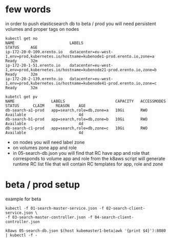 # few words
in order to push elasticsearch db to beta / prod you will need persistent volumes and proper tags on nodes
```
kubectl get no
NAME                        LABELS                                                                                  STATUS     AGE
ip-172-20-0-109.erento.io   datacenter=eu-west-1,env=prod,kubernetes.io/hostname=kubenode1-prod.erento.io,zone=a    Ready      32m
ip-172-20-1-51.erento.io    datacenter=eu-west-1,env=prod,kubernetes.io/hostname=kubenode21-prod.erento.io,zone=b   Ready      32m
ip-172-20-2-139.erento.io   datacenter=eu-west-1,env=prod,kubernetes.io/hostname=kubenode41-prod.erento.io,zone=c   Ready      32m

kubetcl get pv
NAME                LABELS                      CAPACITY   ACCESSMODES   STATUS      CLAIM     REASON    AGE
db-search-a1-prod   app=search,role=db,zone=a   10Gi       RWO           Available                       4d
db-search-b1-prod   app=search,role=db,zone=b   10Gi       RWO           Available                       4d
db-search-c1-prod   app=search,role=db,zone=c   10Gi       RWO           Available                       4d
```

* on nodes you will need label zone
* on volumes zone app and role
* in 05-search-db.json you will find that RC have app and role that corresponds to volume app and role from the k8aws script will generate runtime RC list file that will contain RC templates for app, role and zone

# beta / prod setup
example for beta
```
kubectl -f 01-search-master-service.json -f 02-search-client-service.json \
-f 03-search-master-controller.json -f 04-search-client-controller.json

k8aws 05-search-db.json $(host kubemaster1-beta|awk '{print $4}'):8080 | kubectl -f -
```
